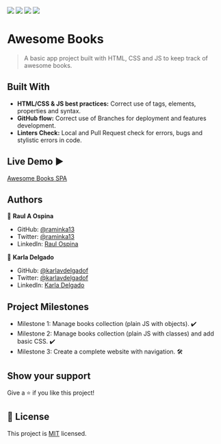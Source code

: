 ![](https://img.shields.io/badge/Microverse-blueviolet) ![](https://img.shields.io/badge/-HTML-orange) ![](https://img.shields.io/badge/-CSS-blue) ![](https://img.shields.io/badge/-JavaScript-yellow)

# Awesome Books
> A basic app project built with HTML, CSS and JS to keep track of awesome books.


## Built With

- **HTML/CSS & JS best practices:** Correct use of tags, elements, properties and syntax.
- **GitHub flow:**  Correct use of Branches for deployment and features development.
- **Linters Check:** Local and Pull Request check for errors, bugs and stylistic errors in code.

## Live Demo :arrow_forward:

[Awesome Books SPA](https://raminka13.github.io/BooklistApp/)

## Authors

👤 **Raul A Ospina**

- GitHub: [@raminka13](https://github.com/raminka13)
- Twitter: [@raminka13](https://twitter.com/raminka13)
- LinkedIn: [Raul Ospina](http://linkedin.com/in/raul-ospina-83232614)

👤 **Karla Delgado**

- GitHub: [@karlavdelgadof](https://github.com/karlavdelgadof)
- Twitter: [@karlavdelgadof](https://twitter.com/karlavdelgadof)
- LinkedIn: [Karla Delgado](https://www.linkedin.com/in/karla-delgado-613a32239/)


## Project Milestones

- Milestone 1: Manage books collection (plain JS with objects). :heavy_check_mark:
- Milestone 2: Manage books collection (plain JS with classes) and add basic CSS. :heavy_check_mark:
- Milestone 3: Create a complete website with navigation. :hammer_and_wrench:


## Show your support

Give a ⭐️ if you like this project!

## 📝 License

This project is [MIT](./MIT.md) licensed.
